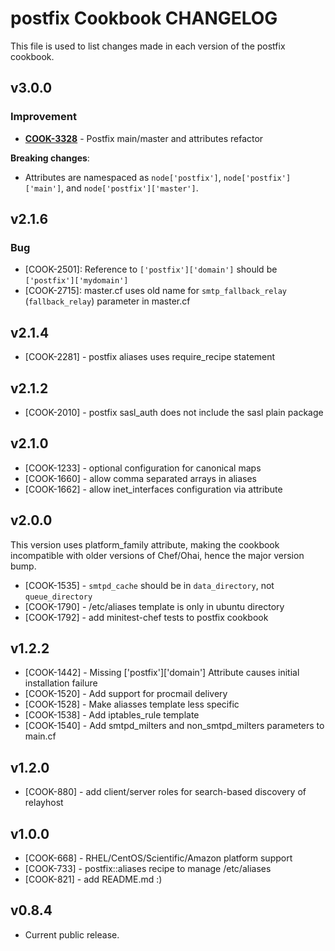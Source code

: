 postfix Cookbook CHANGELOG
==========================
This file is used to list changes made in each version of the postfix cookbook.


v3.0.0
------
### Improvement
- **[COOK-3328](https://tickets.opscode.com/browse/COOK-3328)** - Postfix main/master and attributes refactor

**Breaking changes**:
- Attributes are namespaced as `node['postfix']`, `node['postfix']['main']`, and `node['postfix']['master']`.

v2.1.6
------
### Bug
- [COOK-2501]: Reference to `['postfix']['domain']` should be `['postfix']['mydomain']`
- [COOK-2715]: master.cf uses old name for `smtp_fallback_relay` (`fallback_relay`) parameter in master.cf

v2.1.4
------
- [COOK-2281] - postfix aliases uses require_recipe statement

v2.1.2
------
- [COOK-2010] - postfix sasl_auth does not include the sasl plain package

v2.1.0
------
- [COOK-1233] - optional configuration for canonical maps
- [COOK-1660] - allow comma separated arrays in aliases
- [COOK-1662] - allow inet_interfaces configuration via attribute

v2.0.0
------
This version uses platform_family attribute, making the cookbook incompatible with older versions of Chef/Ohai, hence the major version bump.

- [COOK-1535] - `smtpd_cache` should be in `data_directory`, not `queue_directory`
- [COOK-1790] - /etc/aliases template is only in ubuntu directory
- [COOK-1792] - add minitest-chef tests to postfix cookbook

v1.2.2
------
- [COOK-1442] - Missing ['postfix']['domain'] Attribute causes initial installation failure
- [COOK-1520] - Add support for procmail delivery
- [COOK-1528] - Make aliasses template less specific
- [COOK-1538] - Add iptables_rule template
- [COOK-1540] - Add smtpd_milters and non_smtpd_milters parameters to main.cf

v1.2.0
------
- [COOK-880] - add client/server roles for search-based discovery of relayhost

v1.0.0
------
- [COOK-668] - RHEL/CentOS/Scientific/Amazon platform support
- [COOK-733] - postfix::aliases recipe to manage /etc/aliases
- [COOK-821] - add README.md :)

v0.8.4
------
- Current public release.
